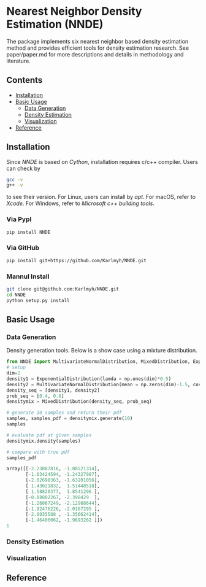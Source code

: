 # Nearest Neighbor Density Estimation (NNDE)

The package implements six nearest neighbor based density estimation method and provides efficient tools for density estimation research. See paper/paper.md for more descriptions and details in methodology and literature.

## Contents

- [Installation](#Installation)
- [Basic Usage](#Basic-Usage)
  + [Data Generation](Data-Generation)
  + [Density Estimation](#Density-Estimation)
  + [Visualization](#Visualization)
- [Reference](Reference)

## Installation

Since *NNDE* is based on *Cython*, installation requires c/c++ compiler. Users can check by 

```bash
gcc -v
g++ -v
```

to see their version. For Linux, users can install by *apt*. For macOS, refer to *Xcode*. For Windows, refer to *Microsoft c++ building tools*. 

### Via PypI

```bash
pip install NNDE
```

### Via GitHub

```bash
pip install git+https://github.com/Karlmyh/NNDE.git
```


### Mannul Install
  > 
```bash
git clone git@github.com:Karlmyh/NNDE.git
cd NNDE 
python setup.py install
```


## Basic Usage

### Data Generation

Density generation tools. Below is a show case using a mixture distribution.

```python
from NNDE import MultivariateNormalDistribution, MixedDistribution, ExponentialDistribution
# setup
dim=2
density1 = ExponentialDistribution(lamda = np.ones(dim)*0.5) 
density2 = MultivariateNormalDistribution(mean = np.zeros(dim)-1.5, cov = np.diag(np.ones(dim)*0.3)) 
density_seq = [density1, density2]
prob_seq = [0.4, 0.6]
densitymix = MixedDistribution(density_seq, prob_seq)

# generate 10 samples and return their pdf
samples, samples_pdf = densitymix.generate(10)
samples

# evaluate pdf at given samples
densitymix.density(samples)

# compare with true pdf
samples_pdf
```
```python
array([[-2.23087816, -1.08521314],
       [-1.03424594, -1.24327987],
       [-2.02698363, -1.63201056],
       [ 1.43021832,  1.51448518],
       [ 1.58820377,  1.8541296 ],
       [-0.88802267, -2.398429  ],
       [-1.26067249, -2.12988644],
       [-1.92476226, -2.0167295 ],
       [-2.0035588 , -1.35662414],
       [-1.46406062, -1.9693262 ]])
1
```



### Density Estimation

### Visualization






## Reference
